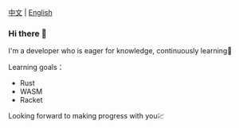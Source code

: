 [中文](./README.md) | [English](./readme.md)

### Hi there 👋

I'm a developer who is eager for knowledge, continuously learning🚐

Learning goals：

* Rust
* WASM
* Racket

Looking forward to making progress with you💹
